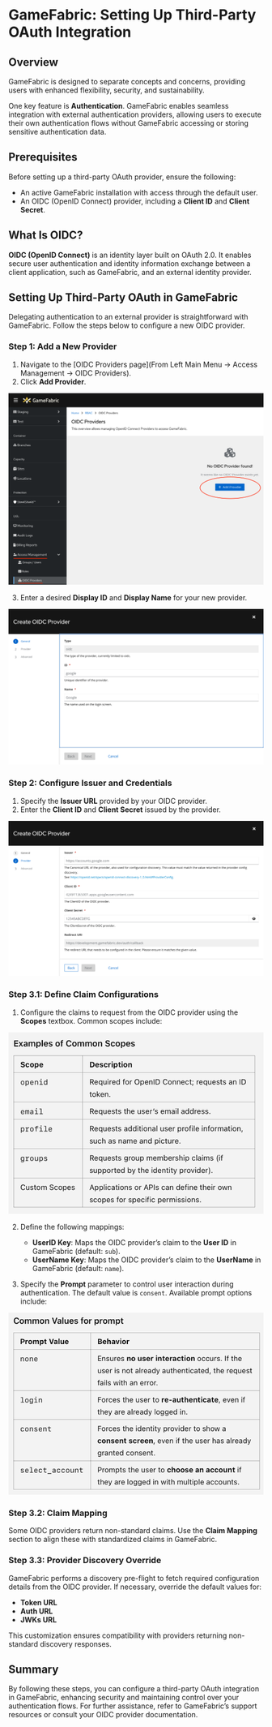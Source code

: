 
# GameFabric: Setting Up Third-Party OAuth Integration

## Overview
GameFabric is designed to separate concepts and concerns, providing users with enhanced flexibility, security, and sustainability. 

One key feature is **Authentication**. GameFabric enables seamless integration with external authentication providers, allowing users to execute their own authentication flows without GameFabric accessing or storing sensitive authentication data.

## Prerequisites
Before setting up a third-party OAuth provider, ensure the following:

- An active GameFabric installation with access through the default user.
- An OIDC (OpenID Connect) provider, including a **Client ID** and **Client Secret**.

## What Is OIDC?
**OIDC (OpenID Connect)** is an identity layer built on OAuth 2.0. It enables secure user authentication and identity information exchange between a client application, such as GameFabric, and an external identity provider.

## Setting Up Third-Party OAuth in GameFabric
Delegating authentication to an external provider is straightforward with GameFabric. Follow the steps below to configure a new OIDC provider.

### Step 1: Add a New Provider
1. Navigate to the [OIDC Providers page](From Left Main Menu -> Access Management -> OIDC Providers).
2. Click **Add Provider**.

![Add Provider Screenshot](image-7.png)

3. Enter a desired **Display ID** and **Display Name** for your new provider.

![Provider Details Screenshot](image-1.png)

### Step 2: Configure Issuer and Credentials
1. Specify the **Issuer URL** provided by your OIDC provider.
2. Enter the **Client ID** and **Client Secret** issued by the provider.

![Issuer Configuration Screenshot](image-2.png)

### Step 3.1: Define Claim Configurations
1. Configure the claims to request from the OIDC provider using the **Scopes** textbox. Common scopes include:

![Scopes Screenshot](image-5.png)

2. Define the following mappings:
   - **UserID Key**: Maps the OIDC provider’s claim to the **User ID** in GameFabric (default: `sub`).
   - **UserName Key**: Maps the OIDC provider’s claim to the **UserName** in GameFabric (default: `name`).

3. Specify the **Prompt** parameter to control user interaction during authentication. The default value is `consent`. Available prompt options include:

![Prompt Options Screenshot](image-4.png)

### Step 3.2: Claim Mapping
Some OIDC providers return non-standard claims. Use the **Claim Mapping** section to align these with standardized claims in GameFabric.

### Step 3.3: Provider Discovery Override
GameFabric performs a discovery pre-flight to fetch required configuration details from the OIDC provider. If necessary, override the default values for:
- **Token URL**
- **Auth URL**
- **JWKs URL**

This customization ensures compatibility with providers returning non-standard discovery responses.

## Summary
By following these steps, you can configure a third-party OAuth integration in GameFabric, enhancing security and maintaining control over your authentication flows. For further assistance, refer to GameFabric’s support resources or consult your OIDC provider documentation.
